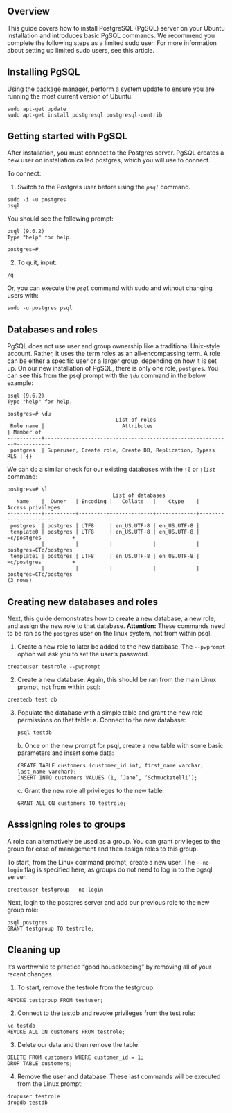 ## Overview
This guide covers how to install PostgreSQL (PgSQL) server on your Ubuntu installation and introduces basic PgSQL commands. We recommend you complete the following steps as a limited sudo user. For more information about setting up limited sudo users, see this article.
## Installing PgSQL
Using the package manager, perform a system update to ensure you are running the most current version of Ubuntu:
```
sudo apt-get update
sudo apt-get install postgresql postgresql-contrib
```
## Getting started with PgSQL
After installation, you must connect to the Postgres server. PgSQL creates a new user on installation called postgres, which you will use to connect. 

To connect:

1. Switch to the Postgres user before using the *`psql`* command.
```
sudo -i -u postgres
psql
```
You should see the following prompt:
```
psql (9.6.2)
Type "help" for help.

postgres=#
```
2. To quit, input:
```
/q
```
Or, you can execute the *`psql`* command with sudo and without changing users with:
```
sudo -u postgres psql
```
## Databases and roles
PgSQL does not use user and group ownership like a traditional Unix-style account. Rather, it uses the term roles as an all-encompassing term. A role can be either a specific user or a larger group, depending on how it is set up. On our new installation of PgSQL, there is only one role, `postgres`. You can see this from the psql prompt with the *`\du`* command in the below example:
```
psql (9.6.2)
Type "help" for help.

postgres=# \du
                                   List of roles
 Role name |                         Attributes                         | Member of 
-----------+------------------------------------------------------------+-----------
 postgres  | Superuser, Create role, Create DB, Replication, Bypass RLS | {}
```
We can do a similar check for our existing databases with the *`\l`* or *`\list`* command:
```
postgres=# \l
                                  List of databases
   Name    |  Owner   | Encoding |   Collate   |    Ctype    |   Access privileges   
-----------+----------+----------+-------------+-------------+-----------------------
 postgres  | postgres | UTF8     | en_US.UTF-8 | en_US.UTF-8 | 
 template0 | postgres | UTF8     | en_US.UTF-8 | en_US.UTF-8 | =c/postgres          +
           |          |          |             |             | postgres=CTc/postgres
 template1 | postgres | UTF8     | en_US.UTF-8 | en_US.UTF-8 | =c/postgres          +
           |          |          |             |             | postgres=CTc/postgres
(3 rows)
```
## Creating new databases and roles
Next, this guide demonstrates how to create a new database, a new role, and assign the new role to that database. 
**Attention:** These commands need to be ran as the `postgres` user on the linux system, not from within psql.
1. Create a new role to later be added to the new database. The `--pwprompt` option will ask you to set the user’s password.
```
createuser testrole --pwprompt
```
2. Create a new database. Again, this should be ran from the main Linux prompt, not from within psql:
```
createdb test db
```
3. Populate the database with a simple table and grant the new role permissions on that table:
   a. Connect to the new database:
   ```
   psql testdb
   ```
   b. Once on the new prompt for psql, create a new table with some basic parameters and insert some data:
   ```
   CREATE TABLE customers (customer_id int, first_name varchar, last_name varchar);
   INSERT INTO customers VALUES (1, ‘Jane’, ‘Schmuckatelli’);
   ```
   c. Grant the new role all privileges to the new table:
   ```
   GRANT ALL ON customers TO testrole;
   ```
## Asssigning roles to groups
A role can alternatively be used as a group. You can grant privileges to the group for ease of management and then assign roles to this group.

To start, from the Linux command prompt, create a new user. The `--no-login` flag is specified here, as groups do not need to log in to the pgsql server. 
```
createuser testgroup --no-login
```
Next, login to the postgres server and add our previous role to the new group role:
```
psql postgres
GRANT testgroup TO testrole;
```
## Cleaning up
It’s worthwhile to practice “good housekeeping” by removing all of your recent changes. 
1. To start, remove the testrole from the testgroup:
```
REVOKE testgroup FROM testuser;
```
2. Connect to the testdb and revoke privileges from the test role:
```
\c testdb
REVOKE ALL ON customers FROM testrole;
```
3. Delete our data and then remove the table:
```
DELETE FROM customers WHERE customer_id = 1;
DROP TABLE customers;
```
4. Remove the user and database. These last commands will be executed from the Linux prompt:
```
dropuser testrole
dropdb testdb
```
